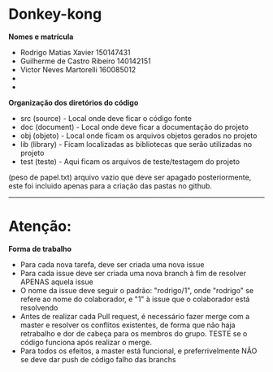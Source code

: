 # Donkey-kong

**Nomes e matrícula**
* Rodrigo Matias Xavier         150147431
* Guilherme de Castro Ribeiro   140142151
* Victor Neves Martorelli       160085012 
*
*


**Organização dos diretórios do código**

* src  (source)    - Local onde deve ficar o código fonte
* doc  (document)  - Local onde deve ficar a documentação do projeto
* obj  (objeto)    - Local onde ficam os arquivos objetos gerados no projeto
* lib  (library)   - Ficam localizadas as bibliotecas que serão utilizadas no projeto
* test (teste)     - Aqui ficam os arquivos de teste/testagem do projeto

(peso de papel.txt) arquivo vazio que deve ser apagado posteriormente, este foi incluido apenas para a criação das pastas no github.

-----------

# Atenção:

**Forma de trabalho**

* Para cada nova tarefa, deve ser criada uma nova issue
* Para cada issue deve ser criada uma nova branch à fim de resolver APENAS aquela issue
* O nome da issue deve seguir o padrão: "rodrigo/1", onde "rodrigo" se refere ao nome do colaborador, e "1" à issue que o colaborador está resolvendo
* Antes de realizar cada Pull request, é necessário fazer merge com a master e resolver os conflitos existentes, de forma que não haja retrabalho e dor de cabeça para os membros do grupo. TESTE se o código funciona após realizar o merge.
* Para todos os efeitos, a master está funcional, e preferrivelmente NÃO se deve dar push de código falho das branchs
